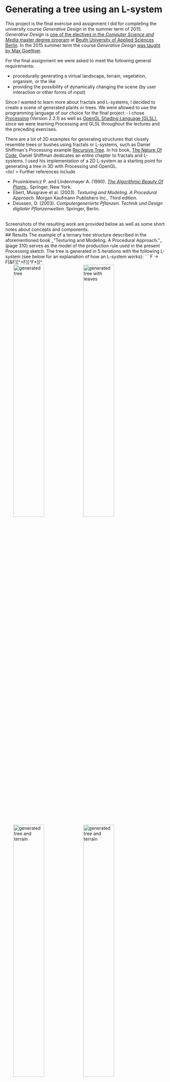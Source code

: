 # Generating a tree using an L-system

This project is the final exercise and assignment I did for completing the university course
_Generative Design_ in the summer term of 2015. _Generative Design_ is [one of the electives in the _Computer Science and Media_ master degree program](https://mmi.beuth-hochschule.de/module/wp11/) at [Beuth University of Applied Sciences Berlin](https://www.beuth-hochschule.de/).
In the 2015 summer term the course _Generative Design_ [was taught by Max Goettner](https://github.com/generative-gestaltung/SS2015).


For the final assignment we were asked to meet the following general requirements:
* procedurally generating a virtual landscape, terrain, vegetation, organism, or the like
* providing the possibility of dynamically changing the scene (by user interaction or other forms of input)  

Since I wanted to learn more about fractals and L-systems, I decided to create a scene of generated plants or trees. We were allowed to use the programming language of our choice for the final project - I chose [Processing](https://processing.org/) (Version 2.2.1) as well as [OpenGL Shading Language (GLSL)](https://www.opengl.org/documentation/glsl/), since we were learning Processing and GLSL throughout the lectures and the preceding exercises.

There are a lot of 2D examples for generating structures that closely resemble trees or bushes using fractals or L-systems, such as Daniel Shiffman's Processing example [Recursive Tree](https://processing.org/examples/tree.html). In his book, [The Nature Of Code](http://natureofcode.com/book/chapter-8-fractals/), Daniel Shiffman dedicates an entire chapter to fractals and L-systems. I used his implementation of a 2D L-system as a starting point for generating a tree in 3D with Processing und OpenGL.  
<br/ >
Further references include  
+ Prusinkiewicz P. and Lindenmayer A. (1990). [_The Algorithmic Beauty Of Plants._](http://algorithmicbotany.org/papers/#abop). Springer, New York.
+ Ebert, Musgrave et al. (2003). _Texturing and Modeling. A Procedural Approach._ Morgan Kaufmann Publishers Inc., Third edition.
+ Deussen, O. (2003). _Computergenerierte Pflanzen. Technik und Design digitaler Pflanzenwelten._ Springer, Berlin.  

<br />
Screenshots of the resulting work are provided below as well as some short notes about concepts and components.
<br />
## Results
The example of a ternary tree structure described in the aforementioned book _"Texturing and Modeling. A Procedural Approach."_ (page 310) serves as the model of the production rule used in the present Processing sketch. The tree is generated in 5 iterations with the following L-system (see below for an explanation of how an L-system works):
```
F -> F[&F][^>F][^<F]
```
In order to generate a leafy tree, the production is expanded by an additional symbol:
```
F[&F*][^>F*][^<F*]
```
The initial branching angle is `23.5°`.

<br />
<div style="margin-left:5%">
<img class ="spacing" src="screenshots/tree.png" alt="generated tree" width="45%">
<img class ="spacing" src="screenshots/leafy_tree.png" alt="generated tree with leaves" width="45%" >
</div>

<div style="margin-left:5%">
<img class ="spacing" src="screenshots/white_terrain.png" alt="generated tree and terrain" width="45%" >
<img class ="spacing" src="screenshots/red_terrain.png" alt="generated tree and terrain" width="45%" >
</div>

<br />
##### L-System
An L-system (aka _Lindenmayer-system_, named for Aristid Lindenmayer, a botanist and biologist) is a formal system defining a string-rewriting mechanism. An L-system consists of a starting sentence (composed of one or more characters), called the axiom. It also has a set of production rules which are instructions for rewriting the given axiom. These productions or rewriting rules are applied iteratively so that each generation recursively replaces characters according to the
ruleset. The result of such a procedure will be a different and most typically a much longer sentence. Therefore, L-systems can be used for modelling the growth of biological structures.

For example, given the axiom `b` and two productions `P1` and `P2`, with
`P1=a->ab` and `P2=b->a`.  
After 5 iterations we will get the following result:
```
     b
     a
     a b
   a b a
 a b a a b
```
In order to finally generate the geometry of a plant or a tree, the characters need to be interpreted graphically.  
<br />
The L-system I ended up with is composed of the following symbols and commands for graphical interpretation:  
```
F: Draw branch, move to its top
&: Pitch down by given angle
^: Pitch up by given angle
<: Roll left by given angle
>: Roll right by given angle
+: Turn left by given angle
-: Turn right by given angle
|: Turn around
[: Push current state to stack
]: Pop a state from stack
*: Draw leave at current position
```
<br />

##### Tree
A tree is composed of branches and leaves. By default, the tree is generated and rendered as a bare tree. The leaves can be toggled on/off using the `Control Panel` which is a user interface created
with the [controlP5 Library](http://www.sojamo.de/libraries/controlP5/).

A branch is represented by a cylindrical `PShape` object drawn using `QUAD_STRIP`s. I used the code from the [Processing shader tutorial](https://processing.org/tutorials/pshader/) to generate the geometry. A noise-generated texture is applied to give the shape the color pattern and look of a bark. The following images are examples of textures generated with the `noise()` function.
The left one (a combination of `noise()` and `sin()`) provides an interesting pattern which unfortunately loses its appeal when applied to the geometry - hence, the image on the right represents the kind of texture that is applied - note that each time the program starts, the texture is newly calculated. In the applied shader the texture is sampled and the final color and simple lighting (based on the 'Processing shader tutorial') is calculated.
<br />

<div class="almost-centering">
<img class ="spacing" src="Tree_L_System/bark_texture_turbulence.png" alt="noise-sine texture">
<img class="spacing" src="Tree_L_System/bark_texture_noise.png" alt="noise texture">
</div>

<br />

A leaf is also represented by a `PShape` object. For drawing the shape of a leaf the `bezierVertex()` function is used. No texture is applied to the leaves, instead, I do a simple color interpolation. The following picture shows a single leaf and also a group of leaves as used in the scene.
<img class ="centering" src="screenshots/leaf_leaves.png" alt="leaves">

<br />
##### Terrain
Furthermore, the rendered scene includes a noise-generated terrain
(mainly following the examples and tutorials from the lecture), created as a `QUAD` mesh.
In the vertex shader the applied texture is used to calculate the terrain's height. In addition, a color interpolation is done based on the terrain's `y` - coordinate. The following image is a sample image of a terrain texture (again, each time the program starts the texture is newly calculated).
<br />

<img class ="centering" src="Tree_L_System/noise.png" alt="terrain texture" width="110px">

<br />

##### Sky
In order to give the scene a decent background I use a textured spherical `PShape` object, which is rendered with disabled depth test in order to imitate horizon and sky. The "skysphere" is then centered at the camera's position so that camera and scene are inside the sphere and the user will always look at the horizon of the scene. The sky is colored as a nighttime sky with small ellipses rendered to the texture representing stars. My intention to also include (animated) clouds in the final scene didn't work out because applied to the sphere the noise-generated clouds resulted in odd looking artefacts. However, to demonstrate one of the resulting textures, the following image shows an example with color interpolation, stars ellipsoidal stars and noise-generated clouds.

<br />

<img class ="centering" src="Tree_L_System/horizon_clouds.png" alt="sky with cloud texture" height="300px" >

<br />  

##### Camera
The camera is implemented based on the examples and tutorials provided during the lectures. Main functionalities include modifying the camer's `y` - position and rotating the camera around the scene with the rotation radius and speed being adjustable via the control panel.  

<br />


##### Lighting
There is no complex lighting calculation in the scene. Most of the implemented lighting is based on the [Processing shader tutorial](https://processing.org/tutorials/pshader/).

<br />

##### Control Panel
The control panel is implemented using the [controlP5 Library](http://www.sojamo.de/libraries/controlP5/) and it allows the user to modify various settings of the objects in the scene and to arrange the scene to his or her liking.
For example, at program start it is most unlikely that the positions of the terrain and the tree match. Therefore, the user has to move the tree around in the scene to find a proper location. On the other hand, a more interesting structure can be applied to the terrain by tweaking its parameters, such as dimension, height, or color blending.

+ __tree specific settings:__
    * change position
    * increase/decrease branching angle
    * toggle leaves on/off (Note: rendering the leaves will slow the program down)
+ __terrain specific settings:__
    * vary terrain elevation
    * change dimensions
    * blend colors
+ __camera specific settings:__
    * height, rotation speed and radius


<img class ="spacing" src="screenshots/tree_controls.png" alt="Baum Controls" width="200px" >
<img class ="spacing" src="screenshots/terrain_controls.png" alt="Terrain Ccontrols" width="195px" >
<img class ="spacing" src="screenshots/camera_controls.png" alt="Camera Controls" width="195" >


<br />
